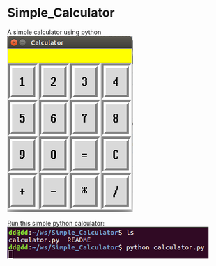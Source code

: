 # Simple_Calculator
A simple calculator using python
![](2.png)


Run this simple python calculator:
![](1.png)
